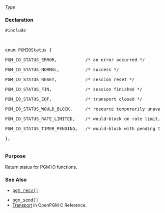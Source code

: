 _Type_
### Declaration ###
<pre>
#include <pgm/pgm.h><br>
<br>
enum PGMIOStatus {<br>
PGM_IO_STATUS_ERROR,           /* an error occurred */<br>
PGM_IO_STATUS_NORMAL,          /* success */<br>
PGM_IO_STATUS_RESET,           /* session reset */<br>
PGM_IO_STATUS_FIN,             /* session finished */<br>
PGM_IO_STATUS_EOF,             /* transport closed */<br>
PGM_IO_STATUS_WOULD_BLOCK,     /* resource temporarily unavailable */<br>
PGM_IO_STATUS_RATE_LIMITED,    /* would-block on rate limit, check timer */<br>
PGM_IO_STATUS_TIMER_PENDING,   /* would-block with pending timer */<br>
};<br>
</pre>

### Purpose ###
Return status for PGM IO functions.

### See Also ###
  * <tt><a href='OpenPgm2CReferencePgmRecv.md'>pgm_recv()</a></tt><br>
<ul><li><tt><a href='OpenPgm2CReferencePgmSend.md'>pgm_send()</a></tt><br>
</li><li><a href='OpenPgm2CReferenceTransport.md'>Transport</a> in OpenPGM C Reference.